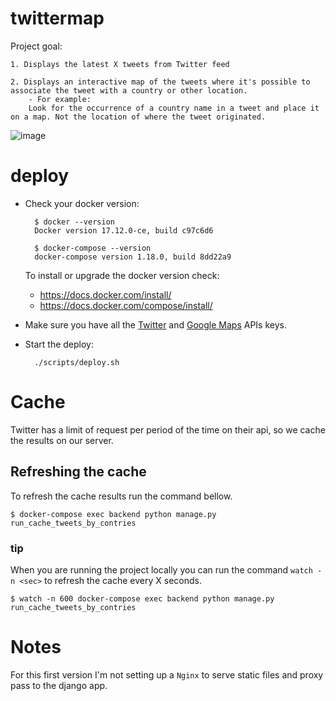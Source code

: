 # twittermap

Project goal:

    1. Displays the latest X tweets from Twitter feed

    2. Displays an interactive map of the tweets where it's possible to associate the tweet with a country or other location.
        - For example:
        Look for the occurrence of a country name in a tweet and place it on a map. Not the location of where the tweet originated.

![image](https://user-images.githubusercontent.com/921729/36857283-e8ad9918-1d56-11e8-97b0-728fbf1622f2.png)

# deploy

- Check your docker version:

        $ docker --version
        Docker version 17.12.0-ce, build c97c6d6

        $ docker-compose --version
        docker-compose version 1.18.0, build 8dd22a9

    To install or upgrade the docker version check:

    - https://docs.docker.com/install/
    - https://docs.docker.com/compose/install/

- Make sure you have all the [Twitter](https://apps.twitter.com) and [Google Maps](https://developers.google.com/maps/documentation/javascript/get-api-key) APIs keys.

- Start the deploy:

        ./scripts/deploy.sh

# Cache
Twitter has a limit of request per period of the time on their api, so we cache the results on our server.

## Refreshing the cache

To refresh the cache results run the command bellow.

    $ docker-compose exec backend python manage.py run_cache_tweets_by_contries

### tip

When you are running the project locally you can run the command `watch -n <sec>` to refresh the cache every X seconds.

    $ watch -n 600 docker-compose exec backend python manage.py run_cache_tweets_by_contries

# Notes

For this first version I'm not setting up a `Nginx` to serve static files and proxy pass to the django app.

